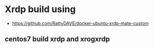 # Xrdp build using 

- https://github.com/RattyDAVE/docker-ubuntu-xrdp-mate-custom

## centos7 build xrdp and xrogxrdp


